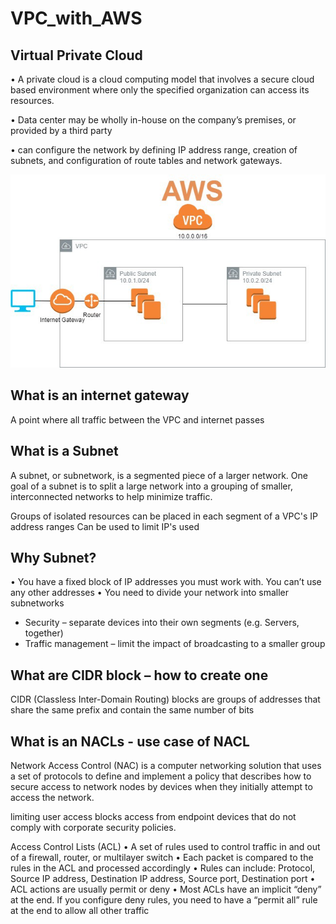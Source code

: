 # VPC_with_AWS


## Virtual Private Cloud 

• A private cloud is a cloud computing model that involves a secure cloud based environment where only the specified organization can access its resources.

• Data center may be wholly in-house on the company’s premises, or provided by a third party 

• can configure the network by defining IP address range, creation of subnets, and configuration of route tables and network gateways.

![vpc.jpg](/vpc.jpg)

## What is an internet gateway
A point where all traffic between the VPC and internet passes 

## What is a Subnet
A subnet, or subnetwork, is a segmented piece of a larger network. One goal of a subnet is to split a large network into a grouping of smaller, interconnected networks to help minimize traffic.

Groups of isolated resources can be placed in each segment of a VPC's IP address ranges
Can be used to limit IP's used

## Why Subnet? 
• You have a fixed block of IP addresses you must work with. You can’t use any other addresses 
• You need to divide your network into smaller subnetworks 
- Security – separate devices into their own segments (e.g. Servers, together)
- Traffic management – limit the impact of broadcasting to a smaller group

## What are CIDR block – how to create one
CIDR (Classless Inter-Domain Routing) blocks are groups of addresses that share the same prefix and contain the same number of bits

## What is an NACLs - use case of NACL
Network Access Control (NAC) is a computer networking solution that uses a set of protocols to define and implement a policy that describes how to secure access to network nodes by devices when they initially attempt to access the network.

limiting user access
blocks access from endpoint devices that do not comply with corporate security policies.

Access Control Lists (ACL)
• A set of rules used to control traffic in and out of a firewall, router, or multilayer switch 
• Each packet is compared to the rules in the ACL and processed accordingly 
• Rules can include: Protocol, Source IP address, Destination IP address, Source port, Destination port 
• ACL actions are usually permit or deny 
• Most ACLs have an implicit “deny” at the end. If you configure deny rules, you need to have a “permit all” rule at the end to allow all other traffic
